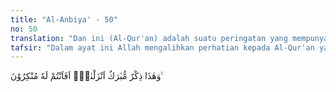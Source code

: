 ```yaml
---
title: "Al-Anbiya' - 50"
no: 50
translation: "Dan ini (Al-Qur'an) adalah suatu peringatan yang mempunyai berkah yang telah Kami turunkan. Maka apakah kamu mengingkarinya?"
tafsir: "Dalam ayat ini Allah mengalihkan perhatian kepada Al-Qur'an yang diturunkan-Nya kepada Nabi dan Rasul-Nya yang terakhir, Allah menegaskan bahwa Al-Qur'an itu merupakan peringatan dan pelajaran yang sangat bermanfaat untuk orang-orang yang bertakwa, sehingga sepatutnyalah perintah dan larangan diikuti dan dijadikan pegangan dalam meniti jalan hidup.\n\nPada akhir ayat ini Allah mencela sikap kaum yang masih mengingkari Al-Qur'an, padahal tidak ada satu alasan pun bagi mereka untuk mengingkarinya, memang Al-Qur'an hanya memberi pelajaran dan tuntunan yang bermanfaat bagi mereka yang mau mengikutinya. Lagi pula, kebaikan dan manfaat Al-Qur'an itu sudah dijelaskan kepada mereka."
---
```


وَهٰذَا ذِكْرٌ مُّبٰرَكٌ اَنْزَلْنٰهُۗ اَفَاَنْتُمْ لَهٗ مُنْكِرُوْنَ ࣖ
